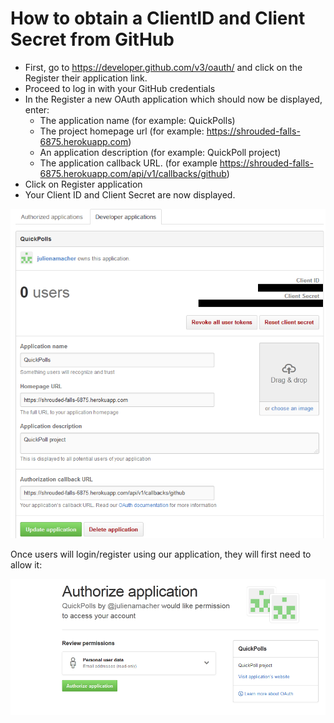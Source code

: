 # How to obtain a ClientID and Client Secret from GitHub

* First, go to https://developer.github.com/v3/oauth/ and click on the Register their application link.
* Proceed to log in with your GitHub credentials
* In the Register a new OAuth application  which should now be displayed, enter:
  * The application name (for example: QuickPolls)
  * The project homepage url (for example: https://shrouded-falls-6875.herokuapp.com)
  * An application description (for example: QuickPoll project)
  * The application callback URL. (for example https://shrouded-falls-6875.herokuapp.com/api/v1/callbacks/github)
* Click on Register application
* Your Client ID and Client Secret are now displayed.

![GitHub Application Registration](./1.png)

Once users will login/register using our application, they will first need to allow it:

![GitHub Allow Application](./2.png)